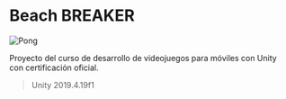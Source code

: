 # Beach BREAKER

![Pong](https://static.platzi.com/media/landing-projects/Proyecto-moviles-unity.png)

Proyecto del curso de desarrollo de videojuegos para móviles con Unity con certificación oficial.
> Unity 2019.4.19f1
